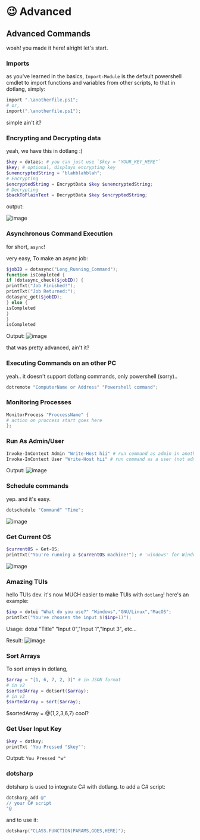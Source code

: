 # 😉 Advanced

## Advanced Commands

woah! you made it here! alright let's start.

### Imports

as you've learned in the basics, `Import-Module` is the default powershell cmdlet to import functions and variables from other scripts, to that in dotlang, simply:

```powershell
import ".\anotherfile.ps1";
# or,
import(".\anotherfile.ps1");
```

simple ain't it?

### Encrypting and Decrypting data

yeah, we have this in dotlang :)

```powershell
$key = dotaes; # you can just use `$key = "YOUR_KEY_HERE"`
$key; # optional, displays encrypting key
$unencryptedString = "blahblahblah";
# Encrypting
$encryptedString = EncryptData $key $unencryptedString;
# Decrypting
$backToPlainText = DecryptData $key $encryptedString;
```
output:

![image](https://github.com/user-attachments/assets/92885fea-9a88-4589-b3fb-64713e28adf5)


### Asynchronous Command Execution

for short, `async`!

very easy, To make an async job:

```powershell
$jobID = dotasync("Long_Running_Command");
function isCompleted {
if (dotasync_check($jobID)) {
printTxt("Job Finished!");
printTxt("Job Returned:");
dotasync_get($jobID);
} else {
isCompleted
}
}
isCompleted
```

Output: ![image](https://github.com/neoapps-dev/dotlang/assets/158327205/74cbb72a-bf3d-4a69-8ea8-81b91f1144e6)

that was pretty advanced, ain't it?

### Executing Commands on an other PC

yeah.. it doesn't support dotlang commands, only powershell (sorry)..

```powershell
dotremote "ComputerName or Address" "Powershell command";
```

### Monitoring Processes

```powershell
MonitorProcess "ProccessName" {
# action on proccess start goes here
};
```

### Run As Admin/User

```powershell
Invoke-InContext Admin "Write-Host hii" # run command as admin in another window
Invoke-InContext User "Write-Host hii" # run command as a user (not admin)
```

Output: ![image](https://github.com/neoapps-dev/dotlang/assets/158327205/410f7c5b-5e08-4e20-855c-bda8f6559a59)

### Schedule commands

yep. and it's easy.

```powershell
dotschedule "Command" "Time";
```

![image](https://github.com/neoapps-dev/dotlang/assets/158327205/3abf287f-822f-4603-b322-96a700a469f2)

### Get Current OS

```powershell
$currentOS = Get-OS;
printTxt("You're running a $currentOS machine!"); # 'windows' for Windows, 'mac' for MacOS, 'gnu' for GNU/Linux
```

![image](https://github.com/neoapps-dev/dotlang/assets/158327205/027b69ef-4404-4975-94a0-456a67bd2950)

### Amazing TUIs

hello TUIs dev. it's now MUCH easier to make TUIs with `dotlang`! here's an example:

```powershell
$inp = dotui "What do you use?" "Windows","GNU/Linux","MacOS";
printTxt("You've choosen the input $($inp+1)");
```

Usage: dotui "Title" "Input 0","Input 1","Input 3", etc...

Result: ![image](https://github.com/user-attachments/assets/4a587fe8-2e08-4151-83ce-2ab7dae0797b)

### Sort Arrays
To sort arrays in dotlang,
```powershell
$array = "[1, 6, 7, 2, 3]" # in JSON format
# in v2
$sortedArray = dotsort($array);
# in v3
$sortedArray = sort($array);
```
$sortedArray = @(1,2,3,6,7)
cool?

### Get User Input Key

```powershell
$key = dotkey;
printTxt 'You Pressed "$key"';
```
Output: `You Pressed "w"`

### dotsharp
dotsharp is used to integrate C# with dotlang.
to add a C# script:
```powershell
dotsharp_add @"
// your C# script
"@
```
and to use it:

```powershell
dotsharp("CLASS.FUNCTION(PARAMS,GOES,HERE)");
```